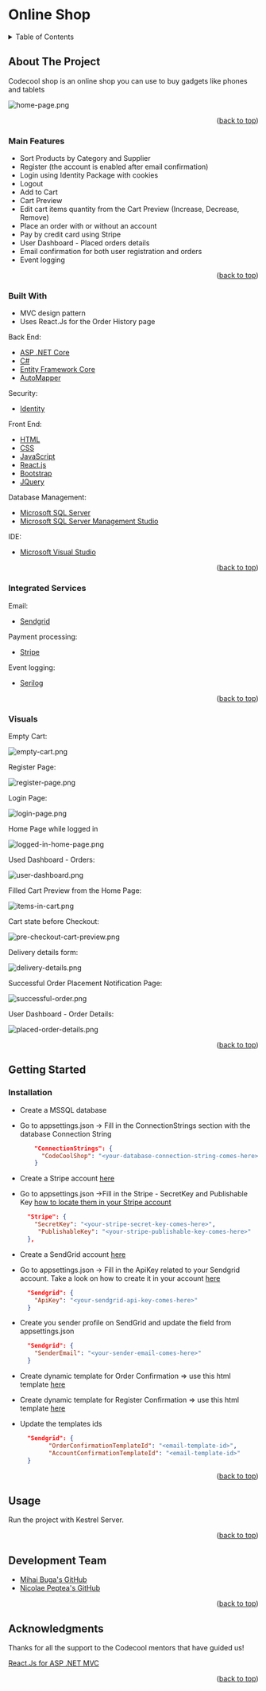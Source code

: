
<div id="top"></div>

# Online Shop

<!-- TABLE OF CONTENTS -->
<details>
  <summary>Table of Contents</summary>
  <ol>
    <li>
      <a href="#about-the-project">About The Project</a>
      <ul>
        <li><a href="#main-features">Main Features</a></li>
        <li><a href="#integrated-services">Integrated Services</a></li>
        <li><a href="#built-with">Built With</a></li>
        <li><a href="#visuals">Visuals</a></li>
      </ul>
    </li>
    <li>
      <a href="#getting-started">Getting Started</a>
      <ul>
        <li><a href="#installation">Installation</a></li>
      </ul>
    </li>
    <li><a href="#usage">Usage</a></li>
    <li><a href="#development-team">Development Team</a></li>
    <li><a href="#acknowledgments">Acknowledgments</a></li>
  </ol>
</details>



<!-- ABOUT THE PROJECT -->
## About The Project

Codecool shop is an online shop you can use to buy gadgets like phones and tablets

![home-page.png][home-page]


<p align="right">(<a href="#top">back to top</a>)</p>


### Main Features

- Sort Products by Category and Supplier
- Register (the account is enabled after email confirmation)
- Login using Identity Package with cookies
- Logout
- Add to Cart
- Cart Preview
- Edit cart items quantity from the Cart Preview (Increase, Decrease, Remove)
- Place an order with or without an account
- Pay by credit card using Stripe
- User Dashboard - Placed orders details
- Email confirmation for both user registration and orders
- Event logging

<p align="right">(<a href="#top">back to top</a>)</p>

### Built With

* MVC design pattern
* Uses React.Js for the Order History page

Back End:
* [ASP .NET Core][asp-net-core]
* [C#][c#]
* [Entity Framework Core][ef-core]
* [AutoMapper][auto-mapper]

Security:
* [Identity][identity-core]

Front End:
* [HTML][html]
* [CSS][css]
* [JavaScript][js]
* [React.js][react]
* [Bootstrap][bootstrap]
* [JQuery][jquery]

Database Management:
* [Microsoft SQL Server][msql-server]
* [Microsoft SQL Server Management Studio][ssms]

IDE:
* [Microsoft Visual Studio][visual-studio]

<p align="right">(<a href="#top">back to top</a>)</p>


### Integrated Services

Email:
* [Sendgrid][sendgrid]

Payment processing:
* [Stripe][stripe]

Event logging:
* [Serilog][serilog]

<p align="right">(<a href="#top">back to top</a>)</p>

### Visuals

Empty Cart:

![empty-cart.png][empty-cart]

Register Page:

![register-page.png][register-page]

Login Page:

![login-page.png][login-page]

Home Page while logged in

![logged-in-home-page.png][logged-in-home-page]

Used Dashboard - Orders:

![user-dashboard.png][user-dashboard]

Filled Cart Preview from the Home Page:

![items-in-cart.png][items-in-cart]

Cart state before Checkout:

![pre-checkout-cart-preview.png][pre-checkout-cart-preview]

Delivery details form:

![delivery-details.png][delivery-details]

Successful Order Placement Notification Page:

![successful-order.png][successful-order]

User Dashboard - Order Details:

![placed-order-details.png][placed-order-details]

<p align="right">(<a href="#top">back to top</a>)</p>


<!-- GETTING STARTED -->
## Getting Started

### Installation

-  Create a MSSQL database
- Go to appsettings.json -> Fill in the ConnectionStrings section with the database Connection String

  ```json
      "ConnectionStrings": {
        "CodeCoolShop": "<your-database-connection-string-comes-here>",
      }
  ```

- Create a Stripe account [here][registerStripe]
- Go to appsettings.json ->Fill in the Stripe - SecretKey and Publishable Key [how to locate them in your Stripe account][stripeKey]
    ```json
      "Stripe": {
        "SecretKey": "<your-stripe-secret-key-comes-here>",
         "PublishableKey": "<your-stripe-publishable-key-comes-here>"
      },
    ```
- Create a SendGrid account [here](https://signup.sendgrid.com/)
- Go to appsettings.json -> Fill in the ApiKey related to your Sendgrid account. Take a look on how to create it in your account [here][sendgrid-key]
	```json
      "Sendgrid": {
        "ApiKey": "<your-sendgrid-api-key-comes-here>"
      }
	```
- Create you sender profile on SendGrid and update the field from appsettings.json
	```json
      "Sendgrid": {
        "SenderEmail": "<your-sender-email-comes-here>"
      }
	```
- Create dynamic template for Order Confirmation => use this html template [here][order-email]
-  Create dynamic template for Register Confirmation => use this html template [here][registration-email]
- Update the templates ids
	```json
      "Sendgrid": {
            "OrderConfirmationTemplateId": "<email-template-id>",
		    "AccountConfirmationTemplateId": "<email-template-id>"
      }
	```

<p align="right">(<a href="#top">back to top</a>)</p>



<!-- USAGE EXAMPLES -->
## Usage

Run the project with Kestrel Server.

<p align="right">(<a href="#top">back to top</a>)</p>


## Development Team

* [Mihai Buga's GitHub][mihai-buga]
* [Nicolae Peptea's GitHub][nicolae-peptea]

<p align="right">(<a href="#top">back to top</a>)</p>

<!-- ACKNOWLEDGMENTS -->
## Acknowledgments

Thanks for all the support to the Codecool mentors that have guided us!

[React.Js for ASP .NET MVC][react-net]

<p align="right">(<a href="#top">back to top</a>)</p>



<!-- MARKDOWN LINKS & IMAGES -->
[contributors-shield]: https://img.shields.io/github/contributors/othneildrew/Best-README-Template.svg?style=for-the-badge
[contributors-url]: https://github.com/mihaibuga/online-shop/graphs/contributors
[linkedin-shield]: https://img.shields.io/badge/-LinkedIn-black.svg?style=for-the-badge&logo=linkedin&colorB=555
[linkedin-url]: https://www.linkedin.com/in/mihai-buga

[asp-net-core]: https://dotnet.microsoft.com/en-us/learn/aspnet/what-is-aspnet-core
[ef-core]: https://docs.microsoft.com/en-us/ef/core/
[auto-mapper]: https://automapper.org/
[c#]: https://docs.microsoft.com/en-us/dotnet/csharp/
[html]: https://html.com/
[css]: https://www.w3.org/Style/CSS/Overview.en.html
[js]: https://www.javascript.com/
[react]: https://reactjs.org/
[react-net]: https://reactjs.net/
[bootstrap]: https://getbootstrap.com
[jquery]: https://jquery.com
[msql-server]: https://www.microsoft.com/en-us/sql-server/sql-server-2019
[ssms]: https://docs.microsoft.com/en-us/sql/ssms/download-sql-server-management-studio-ssms?view=sql-server-ver15
[visual-studio]: https://visualstudio.microsoft.com/
[identity-core]: https://docs.microsoft.com/en-us/aspnet/core/security/authentication/identity?view=aspnetcore-6.0&tabs=visual-studio

[mihai-buga]: https://github.com/mihaibuga
[nicolae-peptea]: https://github.com/Nicolae-Peptea

[sendgrid]: https://sendgrid.com/
[sendgrid-key]: https://docs.sendgrid.com/ui/account-and-settings/api-keys#managing-api-keys
[order-email]: https://res.cloudinary.com/dqwtm9fw1/raw/upload/v1642501179/CodeCoolShop/email-confirmation_tsqcmw.html
[registration-email]: https://res.cloudinary.com/dqwtm9fw1/raw/upload/v1642501179/CodeCoolShop/email-confirmation_tsqcmw.html

[stripe]: https://stripe.com/

[stripeKey]: https://support.stripe.com/questions/locate-api-keys-in-the-dashboard#:~:text=Locate%20API%20keys%20in%20the%20Dashboard%20%3A%20Stripe%3A%20Help%20%26%20Support&text=Users%20with%20Administrator%20permissions%20can,and%20clicking%20on%20API%20Keys
[registerStripe]: https://dashboard.stripe.com/register

[serilog]: https://serilog.net/

[home-page]: https://res.cloudinary.com/dqwtm9fw1/image/upload/v1642429634/CodeCoolShop/home-page_hh7jfv.png
[empty-cart]: https://res.cloudinary.com/dqwtm9fw1/image/upload/v1642429623/CodeCoolShop/empty-cart_mjprbo.png
[register-page]: https://res.cloudinary.com/dqwtm9fw1/image/upload/v1642429634/CodeCoolShop/register-page_mmukdc.png
[login-page]: https://res.cloudinary.com/dqwtm9fw1/image/upload/v1642429633/CodeCoolShop/login-page_txknrt.png
[logged-in-home-page]: https://res.cloudinary.com/dqwtm9fw1/image/upload/v1642429634/CodeCoolShop/logged-in-home-page_xdem86.png
[user-dashboard]: https://res.cloudinary.com/dqwtm9fw1/image/upload/v1642429633/CodeCoolShop/user-dashboard_ulsy8e.png
[items-in-cart]: https://res.cloudinary.com/dqwtm9fw1/image/upload/v1642429634/CodeCoolShop/items-in-cart_ggelhm.png
[pre-checkout-cart-preview]: https://res.cloudinary.com/dqwtm9fw1/image/upload/v1642429633/CodeCoolShop/pre-checkout-cart-preview_zwezdv.png
[delivery-details]: https://res.cloudinary.com/dqwtm9fw1/image/upload/v1642429612/CodeCoolShop/delivery-details_mqbys6.png
[successful-order]: https://res.cloudinary.com/dqwtm9fw1/image/upload/v1642429634/CodeCoolShop/successful-order_ycmwbf.png
[placed-order-details]: https://res.cloudinary.com/dqwtm9fw1/image/upload/v1642429633/CodeCoolShop/placed-order-details_rm8xz0.png

